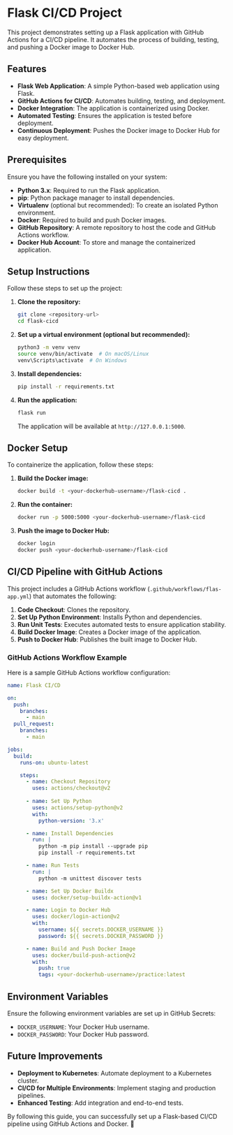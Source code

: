 # Flask CI/CD Project

This project demonstrates setting up a Flask application with GitHub Actions for a CI/CD pipeline. It automates the process of building, testing, and pushing a Docker image to Docker Hub.

## Features

- **Flask Web Application**: A simple Python-based web application using Flask.
- **GitHub Actions for CI/CD**: Automates building, testing, and deployment.
- **Docker Integration**: The application is containerized using Docker.
- **Automated Testing**: Ensures the application is tested before deployment.
- **Continuous Deployment**: Pushes the Docker image to Docker Hub for easy deployment.

## Prerequisites

Ensure you have the following installed on your system:

- **Python 3.x**: Required to run the Flask application.
- **pip**: Python package manager to install dependencies.
- **Virtualenv** (optional but recommended): To create an isolated Python environment.
- **Docker**: Required to build and push Docker images.
- **GitHub Repository**: A remote repository to host the code and GitHub Actions workflow.
- **Docker Hub Account**: To store and manage the containerized application.

## Setup Instructions

Follow these steps to set up the project:

1. **Clone the repository:**
    ```bash
    git clone <repository-url>
    cd flask-cicd
    ```

2. **Set up a virtual environment (optional but recommended):**
    ```bash
    python3 -m venv venv
    source venv/bin/activate  # On macOS/Linux
    venv\Scripts\activate  # On Windows
    ```

3. **Install dependencies:**
    ```bash
    pip install -r requirements.txt
    ```

4. **Run the application:**
    ```bash
    flask run
    ```
    The application will be available at `http://127.0.0.1:5000`.

## Docker Setup

To containerize the application, follow these steps:

1. **Build the Docker image:**
    ```bash
    docker build -t <your-dockerhub-username>/flask-cicd .
    ```

2. **Run the container:**
    ```bash
    docker run -p 5000:5000 <your-dockerhub-username>/flask-cicd
    ```

3. **Push the image to Docker Hub:**
    ```bash
    docker login
    docker push <your-dockerhub-username>/flask-cicd
    ```

## CI/CD Pipeline with GitHub Actions

This project includes a GitHub Actions workflow (`.github/workflows/flas-app.yml`) that automates the following:

1. **Code Checkout**: Clones the repository.
2. **Set Up Python Environment**: Installs Python and dependencies.
3. **Run Unit Tests**: Executes automated tests to ensure application stability.
4. **Build Docker Image**: Creates a Docker image of the application.
5. **Push to Docker Hub**: Publishes the built image to Docker Hub.

### GitHub Actions Workflow Example

Here is a sample GitHub Actions workflow configuration:

```yaml
name: Flask CI/CD

on:
  push:
    branches:
      - main
  pull_request:
    branches:
      - main

jobs:
  build:
    runs-on: ubuntu-latest

    steps:
      - name: Checkout Repository
        uses: actions/checkout@v2
      
      - name: Set Up Python
        uses: actions/setup-python@v2
        with:
          python-version: '3.x'

      - name: Install Dependencies
        run: |
          python -m pip install --upgrade pip
          pip install -r requirements.txt

      - name: Run Tests
        run: |
          python -m unittest discover tests

      - name: Set Up Docker Buildx
        uses: docker/setup-buildx-action@v1

      - name: Login to Docker Hub
        uses: docker/login-action@v2
        with:
          username: ${{ secrets.DOCKER_USERNAME }}
          password: ${{ secrets.DOCKER_PASSWORD }}

      - name: Build and Push Docker Image
        uses: docker/build-push-action@v2
        with:
          push: true
          tags: <your-dockerhub-username>/practice:latest
```

## Environment Variables

Ensure the following environment variables are set up in GitHub Secrets:

- `DOCKER_USERNAME`: Your Docker Hub username.
- `DOCKER_PASSWORD`: Your Docker Hub password.

## Future Improvements

- **Deployment to Kubernetes**: Automate deployment to a Kubernetes cluster.
- **CI/CD for Multiple Environments**: Implement staging and production pipelines.
- **Enhanced Testing**: Add integration and end-to-end tests.


By following this guide, you can successfully set up a Flask-based CI/CD pipeline using GitHub Actions and Docker. 🚀

